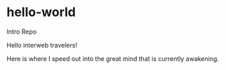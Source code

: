 # hello-world
Intro Repo

Hello interweb travelers! 

Here is where I speed out into the great mind that is currently awakening.
